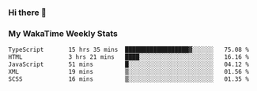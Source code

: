 ### Hi there 👋

<!--
**royschrauwen/royschrauwen** is a ✨ _special_ ✨ repository because its `README.md` (this file) appears on your GitHub profile.

Here are some ideas to get you started:

- 🔭 I’m currently working on ...
- 🌱 I’m currently learning ...
- 👯 I’m looking to collaborate on ...
- 🤔 I’m looking for help with ...
- 💬 Ask me about ...
- 📫 How to reach me: ...
- 😄 Pronouns: ...
- ⚡ Fun fact: ...
-->


### My WakaTime Weekly Stats
<!--START_SECTION:waka-->

```txt
TypeScript       15 hrs 35 mins  ██████████████████▓░░░░░░   75.08 %
HTML             3 hrs 21 mins   ████░░░░░░░░░░░░░░░░░░░░░   16.16 %
JavaScript       51 mins         █░░░░░░░░░░░░░░░░░░░░░░░░   04.12 %
XML              19 mins         ▒░░░░░░░░░░░░░░░░░░░░░░░░   01.56 %
SCSS             16 mins         ▒░░░░░░░░░░░░░░░░░░░░░░░░   01.35 %
```

<!--END_SECTION:waka-->

